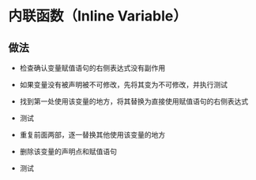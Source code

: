 # 内联函数（Inline Variable）

## 做法

+ 检查确认变量赋值语句的右侧表达式没有副作用

+ 如果变量没有被声明被不可修改，先将其变为不可修改，并执行测试
  
+ 找到第一处使用该变量的地方，将其替换为直接使用赋值语句的右侧表达式

+ 测试

+ 重复前面两部，逐一替换其他使用该变量的地方

+ 删除该变量的声明点和赋值语句

+ 测试
